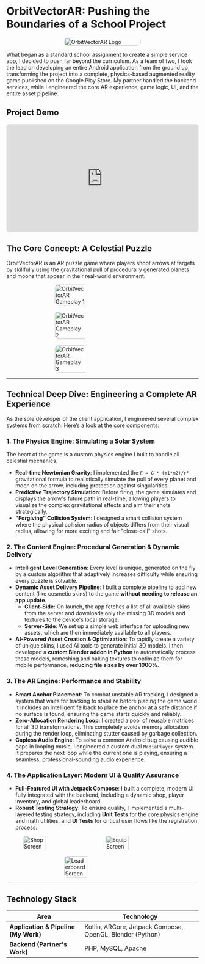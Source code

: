 # OrbitVectorAR: Pushing the Boundaries of a School Project

<div style="display: flex; justify-content: center;">
    <img src="../img/projects/orbitvectorar/app_title.png" alt="OrbitVectorAR Logo" style="max-width:200px; width: 100%; height: auto; border-radius: 8px;">
</div>

What began as a standard school assignment to create a simple service app, I decided to push far beyond the curriculum. As a team of two, I took the lead on developing an entire Android application from the ground up, transforming the project into a complete, physics-based augmented reality game published on the Google Play Store. My partner handled the backend services, while I engineered the core AR experience, game logic, UI, and the entire asset pipeline.

## Project Demo

<div style="position: relative; padding-bottom: 56.25%; height: 0; overflow: hidden; max-width: 100%; height: auto; border-radius: 8px; margin-bottom: 1rem;">
    <iframe src="https://www.youtube.com/embed/WQnmt3orwIM" frameborder="0" allow="accelerometer; autoplay; clipboard-write; encrypted-media; gyroscope; picture-in-picture" allowfullscreen style="position: absolute; top: 0; left: 0; width: 100%; height: 100%;"></iframe>
</div>

## The Core Concept: A Celestial Puzzle
OrbitVectorAR is an AR puzzle game where players shoot arrows at targets by skillfully using the gravitational pull of procedurally generated planets and moons that appear in their real-world environment.

<div style="display: flex; gap: 16px; justify-content: center; flex-wrap: wrap;">
  <img src="../img/projects/orbitvectorar/ar1.jpg" alt="OrbitVectorAR Gameplay 1" style="width: 32%; min-width: 250px; border-radius: 8px;">
  <img src="../img/projects/orbitvectorar/ar2.jpg" alt="OrbitVectorAR Gameplay 2" style="width: 32%; min-width: 250px; border-radius: 8px;">
  <img src="../img/projects/orbitvectorar/ar3.jpg" alt="OrbitVectorAR Gameplay 3" style="width: 32%; min-width: 250px; border-radius: 8px;">
</div>

---

## Technical Deep Dive: Engineering a Complete AR Experience

As the sole developer of the client application, I engineered several complex systems from scratch. Here’s a look at the core components:

### 1. The Physics Engine: Simulating a Solar System
The heart of the game is a custom physics engine I built to handle all celestial mechanics.
- **Real-time Newtonian Gravity**: I implemented the `F = G * (m1*m2)/r²` gravitational formula to realistically simulate the pull of every planet and moon on the arrow, including protection against singularities.
- **Predictive Trajectory Simulation**: Before firing, the game simulates and displays the arrow's future path in real-time, allowing players to visualize the complex gravitational effects and aim their shots strategically.
- **"Forgiving" Collision System**: I designed a smart collision system where the physical collision radius of objects differs from their visual radius, allowing for more exciting and fair "close-call" shots.

### 2. The Content Engine: Procedural Generation & Dynamic Delivery
- **Intelligent Level Generation**: Every level is unique, generated on the fly by a custom algorithm that adaptively increases difficulty while ensuring every puzzle is solvable.
- **Dynamic Asset Delivery Pipeline**: I built a complete pipeline to add new content (like cosmetic skins) to the game **without needing to release an app update**.
    - **Client-Side**: On launch, the app fetches a list of all available skins from the server and downloads only the missing 3D models and textures to the device's local storage.
    - **Server-Side**: We set up a simple web interface for uploading new assets, which are then immediately available to all players.
- **AI-Powered Asset Creation & Optimization**: To rapidly create a variety of unique skins, I used AI tools to generate initial 3D models. I then developed a **custom Blender addon in Python** to automatically process these models, remeshing and baking textures to optimize them for mobile performance, **reducing file sizes by over 1000%**.

### 3. The AR Engine: Performance and Stability
- **Smart Anchor Placement**: To combat unstable AR tracking, I designed a system that waits for tracking to stabilize before placing the game world. It includes an intelligent fallback to place the anchor at a safe distance if no surface is found, ensuring the game starts quickly and reliably.
- **Zero-Allocation Rendering Loop**: I created a pool of reusable matrices for all 3D transformations. This completely avoids memory allocation during the render loop, eliminating stutter caused by garbage collection.
- **Gapless Audio Engine**: To solve a common Android bug causing audible gaps in looping music, I engineered a custom dual `MediaPlayer` system. It prepares the next loop while the current one is playing, ensuring a seamless, professional-sounding audio experience.

### 4. The Application Layer: Modern UI & Quality Assurance
- **Full-Featured UI with Jetpack Compose**: I built a complete, modern UI fully integrated with the backend, including a dynamic shop, player inventory, and global leaderboard.
- **Robust Testing Strategy**: To ensure quality, I implemented a multi-layered testing strategy, including **Unit Tests** for the core physics engine and math utilities, and **UI Tests** for critical user flows like the registration process.

<!-- grid-3 -->
<div style="display: flex; gap: 16px; justify-content: center; flex-wrap: wrap;">
    <img src="../img/projects/orbitvectorar/screen_shop.png" alt="Shop Screen" style="width: 30%; min-width: 200px; border-radius: 8px;">
    <img src="../img/projects/orbitvectorar/screen_equip.png" alt="Equip Screen" style="width: 30%; min-width: 200px; border-radius: 8px;">
    <img src="../img/projects/orbitvectorar/screen_lead.png" alt="Leaderboard Screen" style="width: 30%; min-width: 200px; border-radius: 8px;">
</div>
<!-- end-grid -->

---

## Technology Stack

| Area | Technology |
|---|---|
| **Application & Pipeline (My Work)** | Kotlin, ARCore, Jetpack Compose, OpenGL, Blender (Python) |
| **Backend (Partner's Work)** | PHP, MySQL, Apache |